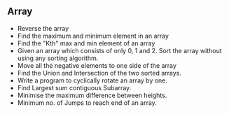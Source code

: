 ## Array
- Reverse the array
- Find the maximum and minimum element in an array
- Find the "Kth" max and min element of an array
- Given an array which consists of only 0, 1 and 2. Sort the array without using any sorting algorithm.
- Move all the negative elements to one side of the array
- Find the Union and Intersection of the two sorted arrays.
- Write a program to cyclically rotate an array by one.
- Find Largest sum contiguous Subarray.
- Minimise the maximum difference between heights.
- Minimum no. of Jumps to reach end of an array.

